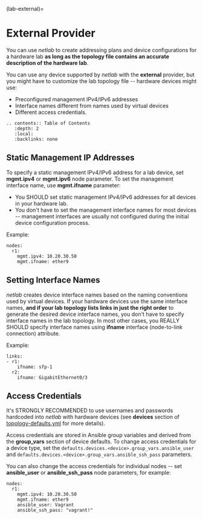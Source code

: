 (lab-external)=
# External Provider

You can use *netlab* to create addressing plans and device configurations for a hardware lab **as long as the topology file contains an accurate description of the hardware lab**. 

You can use any device supported by *netlab* with the **external** provider, but you might have to customize the lab topology file -- hardware devices might use:

* Preconfigured management IPv4/IPv6 addresses
* Interface names different from names used by virtual devices
* Different access credentials.

```eval_rst
.. contents:: Table of Contents
   :depth: 2
   :local:
   :backlinks: none
```

## Static Management IP Addresses

To specify a static management IPv4/IPv6 address for a lab device, set **mgmt.ipv4** or **mgmt.ipv6** node parameter. To set the management interface name, use **mgmt.ifname** parameter:

* You SHOULD set static management IPv4/IPv6 addresses for all devices in your hardware lab.
* You don't have to set the management interface names for most devices -- management interfaces are usually not configured during the initial device configuration process.

Example:

```
nodes:
  r1:
    mgmt.ipv4: 10.20.30.50
    mgmt.ifname: ether9
```

## Setting Interface Names

*netlab* creates device interface names based on the naming conventions used by virtual devices. If your hardware devices use the same interface names, **and if your lab topology lists links in just the right order** to generate the desired device interface names, you don't have to specify interface names in the lab topology. In most other cases, you REALLY SHOULD specify interface names using **ifname** interface (node-to-link connection) attribute.

Example:

```
links:
- r1:
    ifname: sfp-1
  r2:
    ifname: GigabitEthernet0/3
```

## Access Credentials

It's STRONGLY RECOMMENDED to use usernames and passwords hardcoded into *netlab* with hardware devices (see **devices** section of [topology-defaults.yml](https://github.com/ipspace/netlab/blob/master/netsim/topology-defaults.yml) for more details).

Access credentials are stored in Ansible group variables and derived from the **group_vars** section of device defaults.
To change access credentials for a device type, set the `defaults.devices.<device>.group_vars.ansible_user` and `defaults.devices.<device>.group_vars.ansible_ssh_pass` parameters.

You can also change the access credentials for individual nodes -- set **ansible_user** or **ansible_ssh_pass** node parameters, for example:

```
nodes:
  r1:
    mgmt.ipv4: 10.20.30.50
    mgmt.ifname: ether9
    ansible_user: Vagrant
    ansible_ssh_pass: "vagrant!"
```
